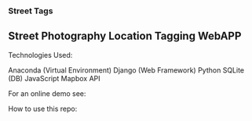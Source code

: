### Street Tags
## Street Photography Location Tagging WebAPP

Technologies Used:

Anaconda (Virtual Environment)
Django (Web Framework)
Python
SQLite (DB)
JavaScript
Mapbox API

For an online demo see:

How to use this repo:





